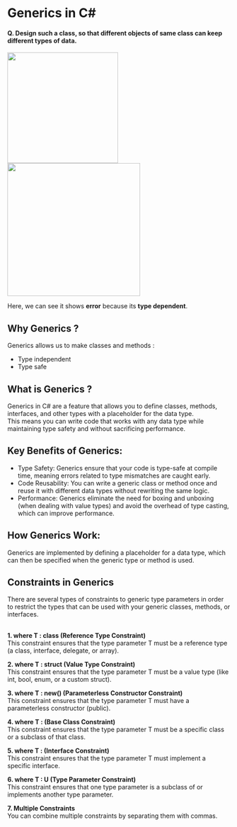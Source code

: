 <h1>Generics in C#</h1>

<h4> Q. Design such a class, so that different objects of same  class  can keep different types of data. </h4>

<img src="https://github.com/user-attachments/assets/3730cbfa-e410-44dc-8f34-dd6df530c14c" width="250" />
<img src="https://github.com/user-attachments/assets/1e795328-f53e-4cd3-b269-532012a32ca9" width="300" />
<br>

Here, we can see it shows **error** because its **type dependent**.

<h2>Why Generics ?</h2>
Generics allows us to make classes and methods : 

<ul>
<li> Type independent</li>
<li> Type safe</li>
</ul>

<h2>What is Generics ? </h2>
Generics in C# are a feature that allows you to define classes, methods, interfaces, and other types with a placeholder for the data type. <br>
This means you can write code that works with any data type while maintaining type safety and without sacrificing performance.

<h2>Key Benefits of Generics:</h2>
<ul>
<li>Type Safety: Generics ensure that your code is type-safe at compile time, meaning errors related to type mismatches are caught early.</li>
<li>Code Reusability: You can write a generic class or method once and reuse it with different data types without rewriting the same logic.</li>
<li>Performance: Generics eliminate the need for boxing and unboxing (when dealing with value types) and avoid the overhead of type casting, which can improve performance.</li>
</ul>

<h2>How Generics Work:</h2>
Generics are implemented by defining a placeholder for a data type, which can then be specified when the generic type or method is used.

<h2>Constraints in Generics</h2>
There are several types of constraints to generic type parameters in order to restrict the types that can be used with your generic classes, methods, or interfaces. <br><br>

**1. where T : class (Reference Type Constraint)**
<br>This constraint ensures that the type parameter T must be a reference type (a class, interface, delegate, or array).

**2. where T : struct (Value Type Constraint)**
<br>This constraint ensures that the type parameter T must be a value type (like int, bool, enum, or a custom struct).

**3. where T : new() (Parameterless Constructor Constraint)**
<br>This constraint ensures that the type parameter T must have a parameterless constructor (public).

**4. where T : <base class> (Base Class Constraint)**
<br>This constraint ensures that the type parameter T must be a specific class or a subclass of that class.

**5. where T : <interface> (Interface Constraint)**
<br>This constraint ensures that the type parameter T must implement a specific interface.

**6. where T : U (Type Parameter Constraint)**
<br>This constraint ensures that one type parameter is a subclass of or implements another type parameter.

**7. Multiple Constraints**
<br>You can combine multiple constraints by separating them with commas.
